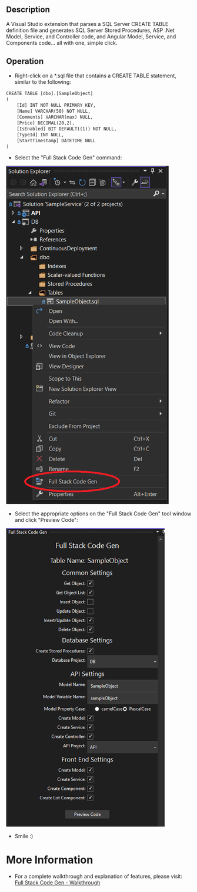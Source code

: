 ## Description
A Visual Studio extension that parses a SQL Server CREATE TABLE definition file and generates SQL Server Stored Procedures, ASP .Net Model, Service, and Controller code, and Angular Model, Service, and Components code... all with one, simple click.

## Operation
* Right-click on a *.sql file that contains a CREATE TABLE statement, similar to the following:

```
CREATE TABLE [dbo].[SampleObject]
(
    [Id] INT NOT NULL PRIMARY KEY,
    [Name] VARCHAR(50) NOT NULL,
    [Comments] VARCHAR(max) NULL,
    [Price] DECIMAL(20,2),
    [IsEnabled] BIT DEFAULT((1)) NOT NULL,
    [TypeId] INT NULL,
    [StartTimestamp] DATETIME NULL
)
```

* Select the "Full Stack Code Gen" command:

![FullStackCodeGen - Context menu](SolutionExplorer.png)

* Select the appropriate options on the "Full Stack Code Gen" tool window and click "Preview Code":

![FullStackCodeGen - tool menu](FullStackCodeGen-CompleteWindow.png)

* Smile :)

# More Information

* For a complete walkthrough and explanation of features, please visit: [Full Stack Code Gen - Walkthrough](https://www.aucincorporated.com/projects/fullstackcodegen/walkthrough)